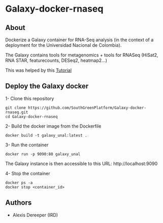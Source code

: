 # Galaxy-docker-rnaseq

## About

Dockerize a Galaxy container for RNA-Seq analysis (in the context of a deployment for the Universidad Nacional de Colombia).

The Galaxy contains tools for metagenomics + tools for RNASeq (HiSat2, RNA STAR, featurecounts, DESeq2, heatmap2...)

This was helped by this [Tutorial](https://depot.galaxyproject.org/hub/attachments/events/2021-05-gr4-tool-devs/gr4-tool-devs-docker.pdf)

## Deploy the Galaxy docker

1- Clone this repository

```
git clone https://github.com/SouthGreenPlatform/Galaxy-docker-rnaseq.git
cd Galaxy-docker-rnaseq
```

2- Build the docker image from the Dockerfile

```
docker build -t galaxy_unal:latest .
```

3- Run the container

```
docker run -p 9090:80 galaxy_unal
```

The Galaxy instance is then accessible to this URL: http://localhost:9090


4- Stop the container

```
docker ps -a
docker stop <container_id>
```


## Authors

* Alexis Dereeper (IRD)
